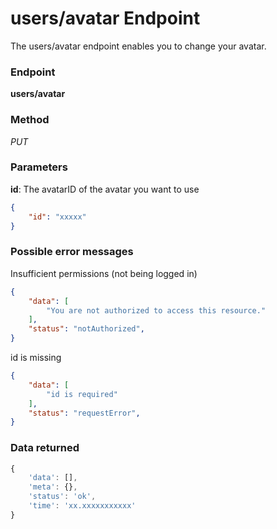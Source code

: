 # users/avatar Endpoint

The users/avatar endpoint enables you to change your avatar.

### Endpoint

**users/avatar**

### Method

_PUT_

### Parameters

**id**: The avatarID of the avatar you want to use 

```json
{
    "id": "xxxxx"
}
```

### Possible error messages

Insufficient permissions (not being logged in)
```json
{
    "data": [
        "You are not authorized to access this resource."
    ],
    "status": "notAuthorized",
}
```

id is missing
```json
{
    "data": [
        "id is required"
    ],
    "status": "requestError",
}
```

### Data returned

```js
{
    'data': [],
    'meta': {},
    'status': 'ok',
    'time': 'xx.xxxxxxxxxxx'
}
```